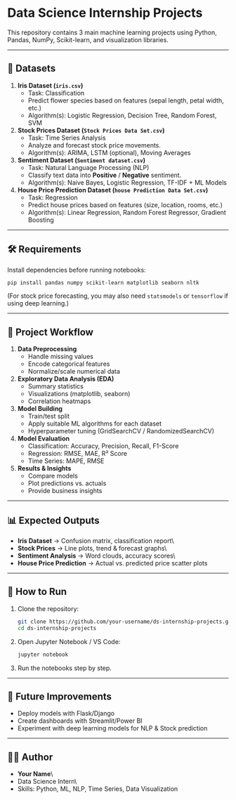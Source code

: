 # Data Science Internship Projects

This repository contains 3 main machine learning projects using Python,
Pandas, NumPy, Scikit-learn, and visualization libraries.

------------------------------------------------------------------------

## 📂 Datasets

1.  **Iris Dataset (`iris.csv`)**
    -   Task: Classification
    -   Predict flower species based on features (sepal length, petal
        width, etc.)
    -   Algorithm(s): Logistic Regression, Decision Tree, Random Forest,
        SVM
2.  **Stock Prices Dataset (`Stock Prices Data Set.csv`)**
    -   Task: Time Series Analysis
    -   Analyze and forecast stock price movements.
    -   Algorithm(s): ARIMA, LSTM (optional), Moving Averages
3.  **Sentiment Dataset (`Sentiment dataset.csv`)**
    -   Task: Natural Language Processing (NLP)
    -   Classify text data into **Positive** / **Negative** sentiment.
    -   Algorithm(s): Naive Bayes, Logistic Regression, TF-IDF + ML
        Models
4.  **House Price Prediction Dataset (`house Prediction Data Set.csv`)**
    -   Task: Regression
    -   Predict house prices based on features (size, location, rooms,
        etc.)
    -   Algorithm(s): Linear Regression, Random Forest Regressor,
        Gradient Boosting

------------------------------------------------------------------------

## 🛠️ Requirements

Install dependencies before running notebooks:

``` bash
pip install pandas numpy scikit-learn matplotlib seaborn nltk
```

(For stock price forecasting, you may also need `statsmodels` or
`tensorflow` if using deep learning.)

------------------------------------------------------------------------

## 🚀 Project Workflow

1.  **Data Preprocessing**
    -   Handle missing values
    -   Encode categorical features
    -   Normalize/scale numerical data
2.  **Exploratory Data Analysis (EDA)**
    -   Summary statistics
    -   Visualizations (matplotlib, seaborn)
    -   Correlation heatmaps
3.  **Model Building**
    -   Train/test split
    -   Apply suitable ML algorithms for each dataset
    -   Hyperparameter tuning (GridSearchCV / RandomizedSearchCV)
4.  **Model Evaluation**
    -   Classification: Accuracy, Precision, Recall, F1-Score
    -   Regression: RMSE, MAE, R² Score
    -   Time Series: MAPE, RMSE
5.  **Results & Insights**
    -   Compare models
    -   Plot predictions vs. actuals
    -   Provide business insights

------------------------------------------------------------------------

## 📊 Expected Outputs

-   **Iris Dataset** → Confusion matrix, classification report\
-   **Stock Prices** → Line plots, trend & forecast graphs\
-   **Sentiment Analysis** → Word clouds, accuracy scores\
-   **House Price Prediction** → Actual vs. predicted price scatter
    plots

------------------------------------------------------------------------

## 📌 How to Run

1.  Clone the repository:

    ``` bash
    git clone https://github.com/your-username/ds-internship-projects.git
    cd ds-internship-projects
    ```

2.  Open Jupyter Notebook / VS Code:

    ``` bash
    jupyter notebook
    ```

3.  Run the notebooks step by step.

------------------------------------------------------------------------

## 📖 Future Improvements

-   Deploy models with Flask/Django
-   Create dashboards with Streamlit/Power BI
-   Experiment with deep learning models for NLP & Stock prediction

------------------------------------------------------------------------

## 👨‍💻 Author

-   **Your Name**\
-   Data Science Intern\
-   Skills: Python, ML, NLP, Time Series, Data Visualization

